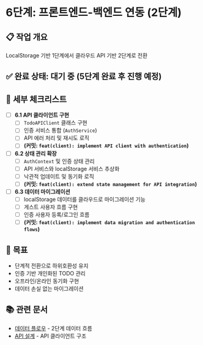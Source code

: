 # 6단계: 프론트엔드-백엔드 연동 (2단계)

## 📋 작업 개요
LocalStorage 기반 1단계에서 클라우드 API 기반 2단계로 전환

## ✅ 완료 상태: **대기 중** (5단계 완료 후 진행 예정)

## 📝 세부 체크리스트

-   [ ] **6.1 API 클라이언트 구현**
    -   [ ] `TodoAPIClient` 클래스 구현
    -   [ ] 인증 서비스 통합 (`AuthService`)
    -   [ ] API 에러 처리 및 재시도 로직
    -   [ ] **(커밋: `feat(client): implement API client with authentication`)**

-   [ ] **6.2 상태 관리 확장**
    -   [ ] `AuthContext` 및 인증 상태 관리
    -   [ ] API 서비스와 localStorage 서비스 추상화
    -   [ ] 낙관적 업데이트 및 동기화 로직
    -   [ ] **(커밋: `feat(client): extend state management for API integration`)**

-   [ ] **6.3 데이터 마이그레이션**
    -   [ ] localStorage 데이터를 클라우드로 마이그레이션 기능
    -   [ ] 게스트 사용자 흐름 구현
    -   [ ] 인증 사용자 등록/로그인 흐름
    -   [ ] **(커밋: `feat(client): implement data migration and authentication flows`)**

## 🎯 목표
- 단계적 전환으로 하위호환성 유지
- 인증 기반 개인화된 TODO 관리
- 오프라인/온라인 동기화 구현
- 데이터 손실 없는 마이그레이션

## 📚 관련 문서
- [데이터 플로우](../design/06-data-flow.md) - 2단계 데이터 흐름
- [API 설계](../design/07-api-design.md) - API 클라이언트 구조